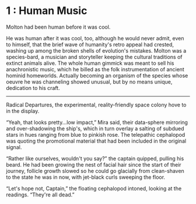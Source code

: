 # 1 : Human Music

Molton had been human before it was cool.

He was human after it was cool, too, although he would never admit, even to himself, that the brief wave of humanity's retro appeal had crested, washing up among the broken shells of evolution's mistakes.
Molton was a species-bard, a musician and storyteller keeping the cultural traditions of extinct animals alive. The whole human gimmick was meant to sell his anachronistic music, which he billed as the folk instrumentation of ancient hominid homeworlds. Actually becoming an organism of the species whose oeuvre he was channeling showed unusual, but by no means unique, dedication to his craft.

___

Radical Departures, the experimental, reality-friendly space colony hove to in the display.

“Yeah, that looks pretty...low impact,” Mira said, their data-sphere mirroring and over-shadowing the ship's, which in turn overlay a salting of subdued stars in hues ranging from blue to pinkish rose. The telepathic cephalopod was quoting the promotional material that had been included in the original signal.

“Rather like ourselves, wouldn't you say?” the captain quipped, pulling his beard. He had been growing the nest of facial hair since the start of their journey, follicle growth slowed so he could go glacially from clean-shaven to the state he was in now, with jet-black curls sweeping the floor.

“Let's hope not, Captain,” the floating cephalopod intoned, looking at the readings. “They're all dead.”
